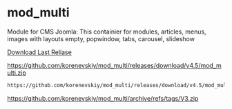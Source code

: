 # mod_multi
Module for CMS Joomla: This containier for modules, articles, menus, images with layouts empty, popwindow, tabs, carousel, slideshow

[Download Last Reliase](https://github.com/korenevskiy/mod_multi/zipball/master)

https://github.com/korenevskiy/mod_multi/releases/download/v4.5/mod_multi.zip
```HTML
https://github.com/korenevskiy/mod_multi/releases/download/v4.5/mod_multi.zip
```

https://github.com/korenevskiy/mod_multi/archive/refs/tags/V3.zip
